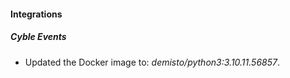 #### Integrations
##### Cyble Events
- Updated the Docker image to: *demisto/python3:3.10.11.56857*.
